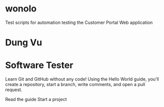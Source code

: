 # wonolo
Test scripts for automation testing the Customer Portal Web application
# Dung Vu
# Software Tester
Learn Git and GitHub without any code!
Using the Hello World guide, you’ll create a repository, start a branch, 
write comments, and open a pull request.

Read the guide Start a project


